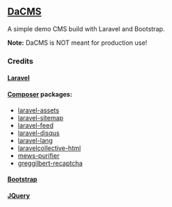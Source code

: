 ## [DaCMS](https://github.com/RoumenDamianoff/DaCMS)

A simple demo CMS build with Laravel and Bootstrap.

**Note:** DaCMS is NOT meant for production use!

### Credits

#### [Laravel](https://laravel.com)

#### [Composer](https://getcomposer.com) packages:

- [laravel-assets](https://github.com/RoumenDamianoff/laravel-sitemap)
- [laravel-sitemap](https://github.com/RoumenDamianoff/laravel-sitemap)
- [laravel-feed](https://github.com/RoumenDamianoff/laravel-sitemap)
- [laravel-disqus](https://github.com/RoumenDamianoff/laravel-sitemap)
- [laravel-lang](https://github.com/caouecs/Laravel-lang)
- [laravelcollective-html](https://github.com/LaravelCollective/html)
- [mews-purifier](https://github.com/mewebstudio/Purifier)
- [greggilbert-recaptcha](https://github.com/greggilbert/recaptcha)

#### [Bootstrap](https://getbootstrap.com)

#### [JQuery](https://jquery.com)
